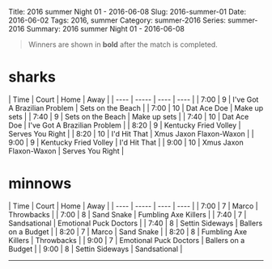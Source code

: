 Title: 2016 summer Night 01 - 2016-06-08
Slug: 2016-summer-01
Date: 2016-06-02
Tags: 2016, summer
Category: summer-2016
Series: summer-2016
Summary: 2016 summer Night 01 - 2016-06-08

> Winners are shown in **bold** after the match is completed.

sharks
=====
| Time | Court | Home | Away |
| ---- | ----- | ---- | ---- | <!-- begin table -->
| 7:00 | 9 | I've Got A Brazilian Problem | Sets on the Beach |
| 7:00 | 10 | Dat Ace Doe | Make up sets |
| 7:40 | 9 | Sets on the Beach | Make up sets |
| 7:40 | 10 | Dat Ace Doe | I've Got A Brazilian Problem |
| 8:20 | 9 | Kentucky Fried Volley | Serves You Right |
| 8:20 | 10 | I'd Hit That | Xmus Jaxon Flaxon-Waxon |
| 9:00 | 9 | Kentucky Fried Volley | I'd Hit That |
| 9:00 | 10 | Xmus Jaxon Flaxon-Waxon | Serves You Right |

<!-- end table -->
minnows
=====
| Time | Court | Home | Away |
| ---- | ----- | ---- | ---- | <!-- begin table -->
| 7:00 | 7 | Marco | Throwbacks |
| 7:00 | 8 | Sand Snake | Fumbling Axe Killers |
| 7:40 | 7 | Sandsational | Emotional Puck Doctors |
| 7:40 | 8 | Settin Sideways | Ballers on a Budget |
| 8:20 | 7 | Marco | Sand Snake |
| 8:20 | 8 | Fumbling Axe Killers | Throwbacks |
| 9:00 | 7 | Emotional Puck Doctors | Ballers on a Budget |
| 9:00 | 8 | Settin Sideways | Sandsational |

<!-- end table -->



---

